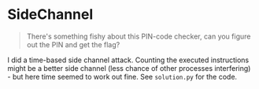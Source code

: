 # SideChannel

> There's something fishy about this PIN-code checker, can you figure out the PIN and get the flag?

I did a time-based side channel attack. Counting the executed instructions might be a better side channel (less chance of other processes interfering) - but here time seemed to work out fine. See `solution.py` for the code. 
